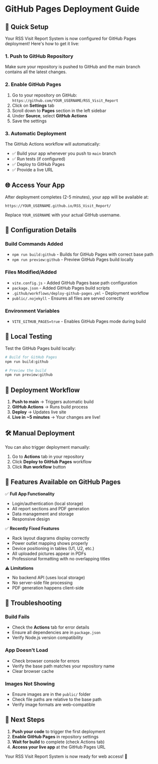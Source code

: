 # GitHub Pages Deployment Guide

## 🚀 Quick Setup

Your RSS Visit Report System is now configured for GitHub Pages deployment! Here's how to get it live:

### 1. Push to GitHub Repository

Make sure your repository is pushed to GitHub and the main branch contains all the latest changes.

### 2. Enable GitHub Pages

1. Go to your repository on GitHub: `https://github.com/YOUR_USERNAME/RSS_Visit_Report`
2. Click on **Settings** tab
3. Scroll down to **Pages** section in the left sidebar
4. Under **Source**, select **GitHub Actions**
5. Save the settings

### 3. Automatic Deployment

The GitHub Actions workflow will automatically:
- ✅ Build your app whenever you push to `main` branch  
- ✅ Run tests (if configured)
- ✅ Deploy to GitHub Pages
- ✅ Provide a live URL

## 🌐 Access Your App

After deployment completes (2-5 minutes), your app will be available at:

```
https://YOUR_USERNAME.github.io/RSS_Visit_Report/
```

Replace `YOUR_USERNAME` with your actual GitHub username.

## 🔧 Configuration Details

### Build Commands Added
- `npm run build:github` - Builds for GitHub Pages with correct base path
- `npm run preview:github` - Preview GitHub Pages build locally

### Files Modified/Added
- `vite.config.js` - Added GitHub Pages base path configuration
- `package.json` - Added GitHub Pages build scripts
- `.github/workflows/deploy-github-pages.yml` - Deployment workflow
- `public/.nojekyll` - Ensures all files are served correctly

### Environment Variables
- `VITE_GITHUB_PAGES=true` - Enables GitHub Pages mode during build

## 🧪 Local Testing

Test the GitHub Pages build locally:

```bash
# Build for GitHub Pages
npm run build:github

# Preview the build
npm run preview:github
```

## 🔄 Deployment Workflow

1. **Push to main** → Triggers automatic build
2. **GitHub Actions** → Runs build process
3. **Deploy** → Updates live site
4. **Live in ~5 minutes** → Your changes are live!

## 🛠️ Manual Deployment

You can also trigger deployment manually:
1. Go to **Actions** tab in your repository
2. Click **Deploy to GitHub Pages** workflow
3. Click **Run workflow** button

## 📱 Features Available on GitHub Pages

✅ **Full App Functionality**
- Login/authentication (local storage)
- All report sections and PDF generation
- Data management and storage
- Responsive design

✅ **Recently Fixed Features**
- Rack layout diagrams display correctly
- Power outlet mapping shows properly  
- Device positioning in tables (U1, U2, etc.)
- All uploaded pictures appear in PDFs
- Professional formatting with no overlapping titles

⚠️ **Limitations**
- No backend API (uses local storage)
- No server-side file processing
- PDF generation happens client-side

## 🐛 Troubleshooting

### Build Fails
- Check the **Actions** tab for error details
- Ensure all dependencies are in `package.json`
- Verify Node.js version compatibility

### App Doesn't Load
- Check browser console for errors
- Verify the base path matches your repository name
- Clear browser cache

### Images Not Showing
- Ensure images are in the `public/` folder
- Check file paths are relative to the base path
- Verify image formats are web-compatible

## 🎯 Next Steps

1. **Push your code** to trigger the first deployment
2. **Enable GitHub Pages** in repository settings
3. **Wait for build** to complete (check Actions tab)
4. **Access your live app** at the GitHub Pages URL

Your RSS Visit Report System is now ready for web access! 🎉